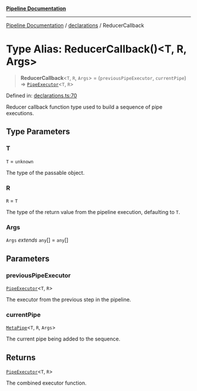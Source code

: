 [**Pipeline Documentation**](../../README.md)

***

[Pipeline Documentation](../../README.md) / [declarations](../README.md) / ReducerCallback

# Type Alias: ReducerCallback()\<T, R, Args\>

> **ReducerCallback**\<`T`, `R`, `Args`\> = (`previousPipeExecutor`, `currentPipe`) => [`PipeExecutor`](PipeExecutor.md)\<`T`, `R`\>

Defined in: [declarations.ts:70](https://github.com/stonemjs/pipeline/blob/c1939f54bb171590323c05e0cd983f2249e30e00/src/declarations.ts#L70)

Reducer callback function type used to build a sequence of pipe executions.

## Type Parameters

### T

`T` = `unknown`

The type of the passable object.

### R

`R` = `T`

The type of the return value from the pipeline execution, defaulting to `T`.

### Args

`Args` *extends* `any`[] = `any`[]

## Parameters

### previousPipeExecutor

[`PipeExecutor`](PipeExecutor.md)\<`T`, `R`\>

The executor from the previous step in the pipeline.

### currentPipe

[`MetaPipe`](../interfaces/MetaPipe.md)\<`T`, `R`, `Args`\>

The current pipe being added to the sequence.

## Returns

[`PipeExecutor`](PipeExecutor.md)\<`T`, `R`\>

The combined executor function.
